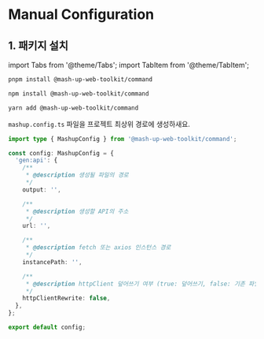 # Manual Configuration

## 1. 패키지 설치

import Tabs from '@theme/Tabs';
import TabItem from '@theme/TabItem';

<Tabs groupId="package-managers">
  <TabItem value="pnpm1" label="pnpm" default>

```bash
pnpm install @mash-up-web-toolkit/command
```

  </TabItem>
  <TabItem value="npm1" label="npm">

```bash
npm install @mash-up-web-toolkit/command
```

  </TabItem>
  <TabItem value="yarn1" label="yarn">

```bash
yarn add @mash-up-web-toolkit/command
```

  </TabItem>
</Tabs>

`mashup.config.ts` 파일을 프로젝트 최상위 경로에 생성하새요.

```ts title="mashup.config.ts"
import type { MashupConfig } from '@mash-up-web-toolkit/command';

const config: MashupConfig = {
  'gen:api': {
    /**
     * @description 생성될 파일의 경로
     */
    output: '',

    /**
     * @description 생성할 API의 주소
     */
    url: '',

    /**
     * @description fetch 또는 axios 인스턴스 경로
     */
    instancePath: '',

    /**
     * @description httpClient 덮어쓰기 여부 (true: 덮어쓰기, false: 기존 파일 사용)
     */
    httpClientRewrite: false,
  },
};

export default config;
```
